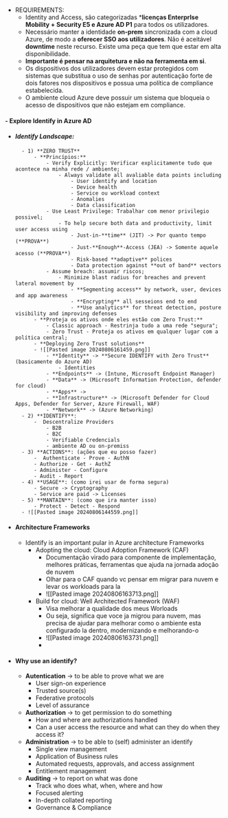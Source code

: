- REQUIREMENTS:
	- Identity and Access, são categorizadas ***licenças EnterprIse Mobility + Security E5 e Azure AD P1** para todos os utilizadores.
	- Necessário manter a identidade **on-prem** sincronizada com a cloud Azure, de modo a **oferecer SSO aos utilizadores**. Não é aceitável **downtime** neste recurso. Existe uma peça que tem que estar em alta disponibilidade.
	-  **Importante é pensar na arquitetura e não na ferramenta em si**.
	- Os dispositivos dos utilizadores devem estar protegidos com sistemas que substitua o uso de senhas por autenticação forte de dois fatores nos dispositivos  e possua uma política de compliance estabelecida.
	- O ambiente cloud Azure deve possuir um sistema que bloqueia o acesso de dispositivos que não estejam em compliance.
#### - **Explore Identify in Azure AD**
- #### *Identify Landscape:*
		- 1) **ZERO TRUST**
			- **Princípios:** 
				- Verify Explicitly: Verificar explicitamente tudo que acontece na minha rede / ambiente;
					- Always validate all avaliable data points including
						- User identify and location
						- Device health
						- Service ou workload context
						- Anomalies
						- Data classification
				- Use Least Privilege: Trabalhar com menor privilegio possivel;
					- To help secure both data and productivity, limit user access using
						- Just-in-**time** (JIT) -> Por quanto tempo (**PROVA**)
						- Just-**Enough**-Access (JEA) -> Somente aquele acesso (**PROVA**)
						- Risk-based **adaptive** polices
						- Data protection against **out of band** vectors
				- Assume breach: assumir riscos;
					- Minimize blast radius for breaches and prevent lateral movement by
						- **Segmenting access** by network, user, devices and app awareness
						- **Encrypting** all sesseions end to end
						- **Use analytics** for threat detection, posture visibility and improving defenses
			- **Proteja os ativos onde eles estão com Zero Trust:**
				- Classic approach - Restrinja tudo a uma rede "segura";
				- Zero Trust - Proteja os ativos em qualquer lugar com a política central;
			- **Deploying Zero Trust solutions**
			- ![[Pasted image 20240806161459.png]]
				- **Identity** -> **Secure IDENTIFY with Zero Trust** (basicamente do Azure AD)
					- Identities
				- **Endpoints** -> (Intune, Microsoft Endpoint Manager)
				- **Data** -> (Microsoft Information Protection, defender for cloud)
				- **Apps** -> 
				- **Infrastructure** -> (Microsoft Defender for Cloud Apps, Defender for Server, Azure Firewall, WAF)
				- **Network** -> (Azure Networking)
		- 2) **IDENTIFY**:
			-  Descentralize Providers
				- B2B
				- B2C
				- Verifiable Credencials
				- ambiente AD ou on-premiss
		- 3) **ACTIONS**: (ações que eu posso fazer)
			-  Authenticate - Prove - AuthN
			- Authorize - Get - AuthZ
			- Administer - Configure
			- Audit - Report
		- 4) **USAGE**: (como irei usar de forma segura)
			- Secure -> Cryptography
			- Service are paid -> Licenses
		- 5) **MANTAIN**: (como que ira manter isso)
			- Protect - Detect - Respond
		- ![[Pasted image 20240806144559.png]]
- #### **Architecture Frameworks**
	- Identify is an important pular in Azure architecture Frameworks
		- Adopting the cloud: Cloud Adoption Framework (CAF)
			- Documentação virado para componente de implementação, melhores práticas, ferramentas que ajuda na jornada adoção de nuvem
			- Olhar para o CAF quando vc pensar em migrar para nuvem e levar os workloads para la
			- ![[Pasted image 20240806163713.png]]
		- Build for cloud: Well Architected Framework (WAF)
			- Visa melhorar a qualidade dos meus Worloads
			- Ou seja, significa que voce ja migrou para nuvem, mas precisa de ajudar para melhorar como o ambiente esta configurado la dentro, modernizando e melhorando-o
			- ![[Pasted image 20240806163731.png]]
			- 
- #### **Why use an identify?**
	- **Autentication** -> to be able to prove what we are
		- User sign-on experience
		- Trusted source(s)
		- Federative protocols
		- Level of assurance
	- **Authorization** -> to get permission to do something
		- How and where are authorizations handled
		- Can a user access the resource and what can they do when they access it?
	- **Administration** -> to be able to (self) administer an identify
		- Single view management
		- Application of Business rules
		- Automated requests, approvals, and access assignment
		- Entitlement management
	- **Auditing** -> to report on what was done
		- Track who does what, when, where and how
		- Focused alerting
		- In-depth collated reporting
		- Governance & Compliance